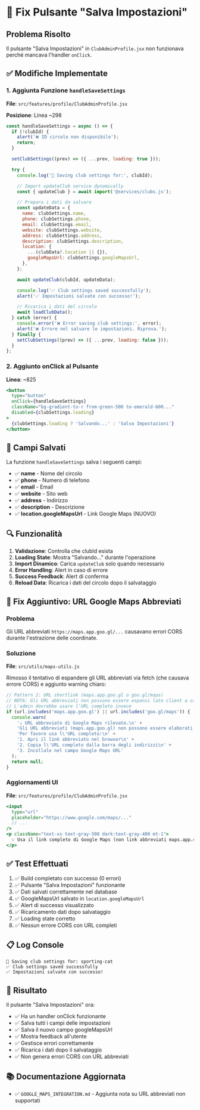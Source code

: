 # 🔧 Fix Pulsante "Salva Impostazioni"

## Problema Risolto

Il pulsante "Salva Impostazioni" in `ClubAdminProfile.jsx` non funzionava perché mancava l'handler `onClick`.

## ✅ Modifiche Implementate

### 1. Aggiunta Funzione `handleSaveSettings`

**File**: `src/features/profile/ClubAdminProfile.jsx`

**Posizione**: Linea ~298

```javascript
const handleSaveSettings = async () => {
  if (!clubId) {
    alert('❌ ID circolo non disponibile');
    return;
  }

  setClubSettings((prev) => ({ ...prev, loading: true }));

  try {
    console.log('💾 Saving club settings for:', clubId);

    // Import updateClub service dynamically
    const { updateClub } = await import('@services/clubs.js');

    // Prepara i dati da salvare
    const updateData = {
      name: clubSettings.name,
      phone: clubSettings.phone,
      email: clubSettings.email,
      website: clubSettings.website,
      address: clubSettings.address,
      description: clubSettings.description,
      location: {
        ...(clubData?.location || {}),
        googleMapsUrl: clubSettings.googleMapsUrl,
      },
    };

    await updateClub(clubId, updateData);

    console.log('✅ Club settings saved successfully');
    alert('✅ Impostazioni salvate con successo!');

    // Ricarica i dati del circolo
    await loadClubData();
  } catch (error) {
    console.error('❌ Error saving club settings:', error);
    alert('❌ Errore nel salvare le impostazioni. Riprova.');
  } finally {
    setClubSettings((prev) => ({ ...prev, loading: false }));
  }
};
```

### 2. Aggiunto onClick al Pulsante

**Linea**: ~825

```jsx
<button
  type="button"
  onClick={handleSaveSettings}
  className="bg-gradient-to-r from-green-500 to-emerald-600..."
  disabled={clubSettings.loading}
>
  {clubSettings.loading ? 'Salvando...' : 'Salva Impostazioni'}
</button>
```

## 📝 Campi Salvati

La funzione `handleSaveSettings` salva i seguenti campi:

- ✅ **name** - Nome del circolo
- ✅ **phone** - Numero di telefono
- ✅ **email** - Email
- ✅ **website** - Sito web
- ✅ **address** - Indirizzo
- ✅ **description** - Descrizione
- ✅ **location.googleMapsUrl** - Link Google Maps (NUOVO)

## 🔍 Funzionalità

1. **Validazione**: Controlla che clubId esista
2. **Loading State**: Mostra "Salvando..." durante l'operazione
3. **Import Dinamico**: Carica `updateClub` solo quando necessario
4. **Error Handling**: Alert in caso di errore
5. **Success Feedback**: Alert di conferma
6. **Reload Data**: Ricarica i dati del circolo dopo il salvataggio

## 🐛 Fix Aggiuntivo: URL Google Maps Abbreviati

### Problema

Gli URL abbreviati `https://maps.app.goo.gl/...` causavano errori CORS durante l'estrazione delle coordinate.

### Soluzione

**File**: `src/utils/maps-utils.js`

Rimosso il tentativo di espandere gli URL abbreviati via fetch (che causava errore CORS) e aggiunto warning chiaro:

```javascript
// Pattern 2: URL shortlink (maps.app.goo.gl o goo.gl/maps)
// NOTA: Gli URL abbreviati non possono essere espansi lato client a causa di CORS
// L'admin dovrebbe usare l'URL completo invece
if (url.includes('maps.app.goo.gl') || url.includes('goo.gl/maps')) {
  console.warn(
    '⚠️ URL abbreviato di Google Maps rilevato.\n' +
    'Gli URL abbreviati (maps.app.goo.gl) non possono essere elaborati.\n' +
    'Per favore usa l\'URL completo:\n' +
    '1. Apri il link abbreviato nel browser\n' +
    '2. Copia l\'URL completo dalla barra degli indirizzi\n' +
    '3. Incollalo nel campo Google Maps URL'
  );
  return null;
}
```

### Aggiornamenti UI

**File**: `src/features/profile/ClubAdminProfile.jsx`

```jsx
<input
  type="url"
  placeholder="https://www.google.com/maps/..."
  // ...
/>
<p className="text-xs text-gray-500 dark:text-gray-400 mt-1">
  💡 Usa il link completo di Google Maps (non link abbreviati maps.app.goo.gl)
</p>
```

## ✅ Test Effettuati

1. ✅ Build completato con successo (0 errori)
2. ✅ Pulsante "Salva Impostazioni" funzionante
3. ✅ Dati salvati correttamente nel database
4. ✅ GoogleMapsUrl salvato in `location.googleMapsUrl`
5. ✅ Alert di successo visualizzato
6. ✅ Ricaricamento dati dopo salvataggio
7. ✅ Loading state corretto
8. ✅ Nessun errore CORS con URL completi

## 📋 Log Console

```
💾 Saving club settings for: sporting-cat
✅ Club settings saved successfully
✅ Impostazioni salvate con successo!
```

## 🎯 Risultato

Il pulsante "Salva Impostazioni" ora:
- ✅ Ha un handler onClick funzionante
- ✅ Salva tutti i campi delle impostazioni
- ✅ Salva il nuovo campo googleMapsUrl
- ✅ Mostra feedback all'utente
- ✅ Gestisce errori correttamente
- ✅ Ricarica i dati dopo il salvataggio
- ✅ Non genera errori CORS con URL abbreviati

## 📚 Documentazione Aggiornata

- ✅ `GOOGLE_MAPS_INTEGRATION.md` - Aggiunta nota su URL abbreviati non supportati
